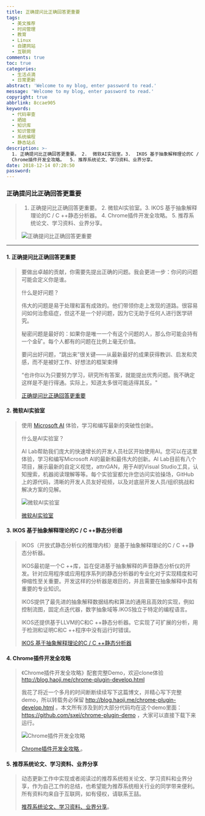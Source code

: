 ```yaml
---
title: 正确提问比正确回答更重要
tags:
  - 美文推荐
  - 时间管理
  - 教育
  - Linux
  - 自建网站
  - 互联网
comments: true
toc: true
categories:
  - 生活点滴
  - 日常更新
abstract: 'Welcome to my blog, enter password to read.'
message: 'Welcome to my blog, enter password to read.'
copyright: true
abbrlink: 8ccae905
keywords:
  - 代码审查
  - 晒娃
  - 知识库
  - 知识管理
  - 系统编程
  - 静态站点
description: >-
  1. 正确提问比正确回答更重要。 2.  微软AI实验室。3.  IKOS 基于抽象解释理论的C / C ++静态分析器。 4.
  Chrome插件开发全攻略。  5. 推荐系统论文、学习资料、业界分享。
date: 2018-12-14 07:20:50
password:
---
```

<script type="text/javascript" src="/js/src/bai.js"></script>

### 正确提问比正确回答更重要
>  1. 正确提问比正确回答更重要。 2.  微软AI实验室。3.  IKOS 基于抽象解释理论的C / C ++静态分析器。 4. Chrome插件开发全攻略。  5. 推荐系统论文、学习资料、业界分享。
>
> ![正确提问比正确回答更重要](/images/160/006tNbRwgy1fy5vupgmi5j30dm0awglr.jpg)

---
#### 1. 正确提问比正确回答更重要
> 要做出卓越的贡献，你需要先提出正确的问题。我会更进一步：你问的问题可能会定义你是谁。
>
> 什么是好问题？
>
> 伟大的问题是易于处理和富有成效的。他们带领你走上发现的道路。很容易问如何治愈癌症，但这不是一个好问题，因为它无助于任何人进行医学研究。
>
> 秘密问题是最好的：如果你是唯一一个有这个问题的人，那么你可能会持有一个金矿。每个人都有的问题在比例上毫无价值。
>
> 要问出好问题，“跳出来”很关键——从最新最好的成果获得教训、启发和灵感，而不是被好工作、好想法的框架束缚
>
> “也许你以为只要努力学习，研究所有答案，就能提出优秀问题。我不确定这样是不是行得通。实际上，知道太多很可能适得其反。"
>
> [正确提问比正确回答更重要](https://lemire.me/blog/2018/12/06/asking-the-right-question-is-more-important-than-getting-the-right-answer/)

#### 2. 微软AI实验室
> 使用 [Microsoft AI](https://www.ailab.microsoft.com/experiments/) 体验，学习和编写最新的突破性创新。
>
> 什么是AI实验室？
>
> AI Lab帮助我们庞大的快速增长的开发人员社区开始使用AI。您可以在这里体验，学习和编写Microsoft AI的最新和最伟大的创新。AI Lab目前有八个项目，展示最新的自定义视觉，attnGAN，用于AI的Visual Studio工具，认知搜索，机器阅读理解等等。每个实验室都允许您访问实验操场，GitHub上的源代码，清晰的开发人员友好视频，以及对底层开发人员/组织挑战和解决方案的见解。
>
> ![微软AI实验室](/images/160/006tNbRwgy1fy5vgm3zgkj30w60jmwg4.jpg)
>
> [微软AI实验室](https://github.com/Microsoft/ailab)

#### 3. IKOS 基于抽象解释理论的C / C ++静态分析器
> IKOS（开放式静态分析仪的推理内核）是基于抽象解释理论的C / C ++静态分析器。
>
> IKOS最初是一个C ++库，旨在促进基于抽象解释的声音静态分析仪的开发。针对应用程序或应用程序系列的静态分析器的专业化对于实现精度和可伸缩性至关重要。开发这样的分析器是艰巨的，并且需要在抽象解释中具有重要的专业知识。
>
> IKOS提供了最先进的抽象解释数据结构和算法的通用且高效的实现，例如控制流图，固定点迭代器，数字抽象域等.IKOS独立于特定的编程语言。
>
> IKOS还提供基于LLVM的C和C ++静态分析器。它实现了可扩展的分析，用于检测和证明C和C ++程序中没有运行时错误。
>
> [IKOS 基于抽象解释理论的C / C ++静态分析器 ](https://github.com/NASA-SW-VnV/ikos)

#### 4. Chrome插件开发全攻略
> 《Chrome插件开发全攻略》配套完整Demo，欢迎clone体验 http://blog.haoji.me/chrome-plugin-develop.html
>
> 我花了将近一个多月的时间断断续续写下这篇博文，并精心写下完整demo，所以转载务必保留 http://blog.haoji.me/chrome-plugin-develop.html 。本文所有涉及到的大部分代码均在这个demo里面：https://github.com/sxei/chrome-plugin-demo ，大家可以直接下载下来运行。
>
> ![Chrome插件开发全攻略](/images/160/006tNbRwgy1fy5vki64aij30uj0fbweu.jpg)
>
> [Chrome插件开发全攻略 ](https://github.com/sxei/chrome-plugin-demo)。

#### 5. 推荐系统论文、学习资料、业界分享
> 动态更新工作中实现或者阅读过的推荐系统相关论文、学习资料和业界分享，作为自己工作的总结，也希望能为推荐系统相关行业的同学带来便利。 所有资料均来自于互联网，如有侵权，请联系王喆。
>
> [推荐系统论文、学习资料、业界分享](https://github.com/wzhe06/Reco-papers)。




